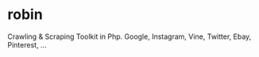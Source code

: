 # robin
Crawling &amp; Scraping Toolkit in Php. Google, Instagram, Vine, Twitter, Ebay, Pinterest, ...

